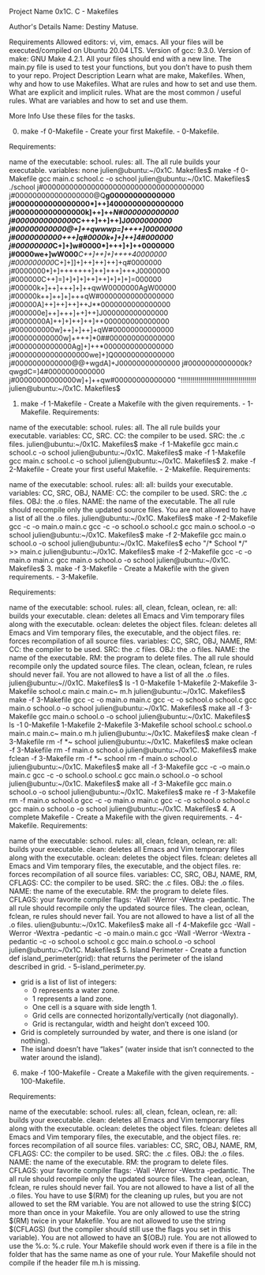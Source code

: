 Project Name
0x1C. C - Makefiles

Author's Details
Name: Destiny Matuse.

Requirements
Allowed editors: vi, vim, emacs.
All your files will be executed/compiled on Ubuntu 20.04 LTS.
Version of gcc: 9.3.0.
Version of make: GNU Make 4.2.1.
All your files should end with a new line.
The main.py file is used to test your functions, but you don’t have to push them to your repo.
Project Description
Learn what are make, Makefiles. When, why and how to use Makefiles. What are rules and how to set and use them. What are explicit and implicit rules. What are the most common / useful rules. What are variables and how to set and use them.

More Info
Use these files for the tasks.

0. make -f 0-Makefile - Create your first Makefile. -  0-Makefile.

Requirements:

name of the executable: school.
rules: all.
The all rule builds your executable.
variables: none
julien@ubuntu:~/0x1C. Makefiles$ make -f 0-Makefile 
gcc main.c school.c -o school
julien@ubuntu:~/0x1C. Makefiles$ ./school 
j#0000000000000000000000000000000000000
j#000000000000000000@Q**g00000000000000
j#0000000000000000*]++]4000000000000000
j#000000000000000k]++]++*N#000000000000
j#0000000000000*C+++]++]++]J*0000000000
j#00000000000@+]++qwwwp=]++++]*00000000
j#0000000000*+++]q#0000k+]+]++]4#000000
j#00000000*C+]+]w#0000*]+++]+]++0000000
j#0000we+]wW000***C++]++]+]++++40000000
j#000000000*C+]+]]+]++]++]++]+q#0000000
j#0000000*]+]+++++++]++]+++]+++J0000000
j#000000C++]=]+]+]+]++]++]+]+]+]=000000
j#00000k+]++]+++]+]++qwW0000000AgW00000
j#00000k++]++]+]+++qW#00000000000000000
j#00000A]++]++]++]++J**0000000000000000
j#000000e]++]+++]++]++]J000000000000000
j#0000000A]++]+]++]++]++000000000000000
j#000000000w]++]+]++]+qW#00000000000000
j#00000000000w]++++]*0##000000000000000
j#0000000000000Ag]+]++*0000000000000000
j#00000000000000000we]+]Q00000000000000
j#0000000000000@@+wgdA]+J00000000000000
j#0000000000000k?qwgdC=]4#0000000000000
j#00000000000000w]+]++qw#00000000000000
"!!!!!!!!!!!!!!!!!!!!!!!!!!!!!!!!!!!!!!
julien@ubuntu:~/0x1C. Makefiles$ 
1. make -f 1-Makefile - Create a Makefile with the given requirements. - 1-Makefile. Requirements:

name of the executable: school.
rules: all.
The all rule builds your executable.
variables: CC, SRC.
CC: the compiler to be used.
SRC: the .c files.
julien@ubuntu:~/0x1C. Makefiles$ make -f 1-Makefile
gcc main.c school.c -o school
julien@ubuntu:~/0x1C. Makefiles$ make -f 1-Makefile
gcc main.c school.c -o school
julien@ubuntu:~/0x1C. Makefiles$
2. make -f 2-Makefile - Create your first useful Makefile. - 2-Makefile. Requirements:

name of the executable: school.
rules: all:
all: builds your executable.
variables: CC, SRC, OBJ, NAME:
CC: the compiler to be used.
SRC: the .c files.
OBJ: the .o files.
NAME: the name of the executable.
The all rule should recompile only the updated source files.
You are not allowed to have a list of all the .o files.
julien@ubuntu:~/0x1C. Makefiles$ make -f 2-Makefile
gcc    -c -o main.o main.c
gcc    -c -o school.o school.c
gcc main.o school.o -o school
julien@ubuntu:~/0x1C. Makefiles$ make -f 2-Makefile
gcc main.o school.o -o school
julien@ubuntu:~/0x1C. Makefiles$ echo "/* School */" >> main.c
julien@ubuntu:~/0x1C. Makefiles$ make -f 2-Makefile
gcc    -c -o main.o main.c
gcc main.o school.o -o school
julien@ubuntu:~/0x1C. Makefiles$ 
3. make -f 3-Makefile - Create a Makefile with the given requirements. - 3-Makefile.

Requirements:

name of the executable: school.
rules: all, clean, fclean, oclean, re:
all: builds your executable.
clean: deletes all Emacs and Vim temporary files along with the executable.
oclean: deletes the object files.
fclean: deletes all Emacs and Vim temporary files, the executable, and the object files.
re: forces recompilation of all source files.
variables: CC, SRC, OBJ, NAME, RM:
CC: the compiler to be used.
SRC: the .c files.
OBJ: the .o files.
NAME: the name of the executable.
RM: the program to delete files.
The all rule should recompile only the updated source files.
The clean, oclean, fclean, re rules should never fail.
You are not allowed to have a list of all the .o files.
julien@ubuntu:~//0x1C. Makefiles$ ls -1
0-Makefile
1-Makefile
2-Makefile
3-Makefile
school.c
main.c
main.c~
m.h
julien@ubuntu:~/0x1C. Makefiles$ make -f 3-Makefile
gcc    -c -o main.o main.c
gcc    -c -o school.o school.c
gcc main.o school.o -o school
julien@ubuntu:~/0x1C. Makefiles$ make all -f 3-Makefile
gcc main.o school.o -o school
julien@ubuntu:~/0x1C. Makefiles$ ls -1
0-Makefile
1-Makefile
2-Makefile
3-Makefile
school
school.c
school.o
main.c
main.c~
main.o
m.h
julien@ubuntu:~/0x1C. Makefiles$ make clean -f 3-Makefile 
rm -f *~ school
julien@ubuntu:~/0x1C. Makefiles$ make oclean -f 3-Makefile 
rm -f main.o school.o
julien@ubuntu:~/0x1C. Makefiles$ make fclean -f 3-Makefile 
rm -f *~ school
rm -f main.o school.o
julien@ubuntu:~/0x1C. Makefiles$ make all -f 3-Makefile
gcc    -c -o main.o main.c
gcc    -c -o school.o school.c
gcc main.o school.o -o school
julien@ubuntu:~/0x1C. Makefiles$ make all -f 3-Makefile
gcc main.o school.o -o school
julien@ubuntu:~/0x1C. Makefiles$ make re -f 3-Makefile
rm -f main.o school.o
gcc    -c -o main.o main.c
gcc    -c -o school.o school.c
gcc main.o school.o -o school
julien@ubuntu:~/0x1C. Makefiles$ 
4. A complete Makefile - Create a Makefile with the given requirements. - 4-Makefile. Requirements:

name of the executable: school.
rules: all, clean, fclean, oclean, re:
all: builds your executable.
clean: deletes all Emacs and Vim temporary files along with the executable.
oclean: deletes the object files.
fclean: deletes all Emacs and Vim temporary files, the executable, and the object files.
re: forces recompilation of all source files.
variables: CC, SRC, OBJ, NAME, RM, CFLAGS:
CC: the compiler to be used.
SRC: the .c files.
OBJ: the .o files.
NAME: the name of the executable.
RM: the program to delete files.
CFLAGS: your favorite compiler flags: -Wall -Werror -Wextra -pedantic.
The all rule should recompile only the updated source files.
The clean, oclean, fclean, re rules should never fail.
You are not allowed to have a list of all the .o files.
ulien@ubuntu:~/0x1C. Makefiles$ make all -f 4-Makefile
gcc -Wall -Werror -Wextra -pedantic   -c -o main.o main.c
gcc -Wall -Werror -Wextra -pedantic   -c -o school.o school.c
gcc main.o school.o -o school
julien@ubuntu:~/0x1C. Makefiles$ 
5. Island Perimeter - Create a function def island_perimeter(grid): that returns the perimeter of the island described in grid. - 5-island_perimeter.py.
 *	grid is a list of list of integers:
 	*	0 represents a water zone.
 	*	1 represents a land zone.
 	*	One cell is a square with side length 1.
 	*	Grid cells are connected horizontally/vertically (not diagonally).
 	*	Grid is rectangular, width and height don’t exceed 100.
 *	Grid is completely surrounded by water, and there is one island (or nothing).
 *	The island doesn’t have “lakes” (water inside that isn’t connected to the water around the island).
6. make -f 100-Makefile - Create a Makefile with the given requirements. - 100-Makefile.

Requirements:

name of the executable: school.
rules: all, clean, fclean, oclean, re:
all: builds your executable.
clean: deletes all Emacs and Vim temporary files along with the executable.
oclean: deletes the object files.
fclean: deletes all Emacs and Vim temporary files, the executable, and the object files.
re: forces recompilation of all source files.
variables: CC, SRC, OBJ, NAME, RM, CFLAGS:
CC: the compiler to be used.
SRC: the .c files.
OBJ: the .o files.
NAME: the name of the executable.
RM: the program to delete files.
CFLAGS: your favorite compiler flags: -Wall -Werror -Wextra -pedantic.
The all rule should recompile only the updated source files.
The clean, oclean, fclean, re rules should never fail.
You are not allowed to have a list of all the .o files.
You have to use $(RM) for the cleaning up rules, but you are not allowed to set the RM variable.
You are not allowed to use the string $(CC) more than once in your Makefile.
You are only allowed to use the string $(RM) twice in your Makefile.
You are not allowed to use the string $(CFLAGS) (but the compiler should still use the flags you set in this variable).
You are not allowed to have an $(OBJ) rule.
You are not allowed to use the %.o: %.c rule.
Your Makefile should work even if there is a file in the folder that has the same name as one of your rule.
Your Makefile should not compile if the header file m.h is missing.

